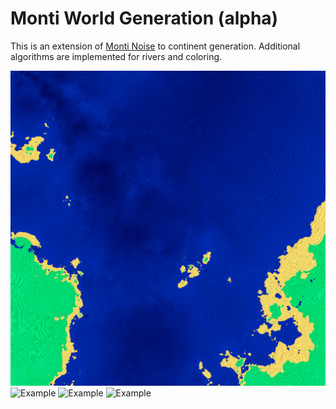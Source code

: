 # Monti World Generation (alpha)
This is an extension of [Monti Noise](https://github.com/dravenmonti/monti-noise) to continent generation. Additional algorithms are implemented for rivers and coloring.

![Example](scale_1.png)
![Example](scale_2.png)
![Example](scale_3.png)
![Example](scale_4.png)

